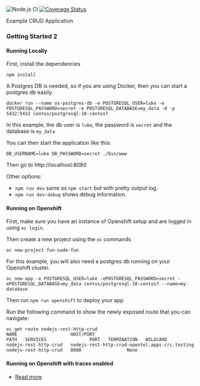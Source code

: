 
![Node.js CI](https://github.com/nodeshift-starters/nodejs-rest-http-crud/workflows/ci/badge.svg)
[![Coverage Status](https://coveralls.io/repos/github/nodeshift-starters/nodejs-rest-http-crud/badge.svg?branch=master)](https://coveralls.io/github/nodeshift-starters/nodejs-rest-http-crud?branch=master) 

Example CRUD Application

### Getting Started 2

#### Running Locally

First, install the dependencies

`npm install`

A Postgres DB is needed, so if you are using Docker, then you can start a postgres db easily.

`docker run --name os-postgres-db -e POSTGRESQL_USER=luke -e POSTGRESQL_PASSWORD=secret -e POSTGRESQL_DATABASE=my_data -d -p 5432:5432 centos/postgresql-10-centos7`

In this example, the db user is `luke`, the password is `secret` and the database is `my_data`

You can then start the application like this:

`DB_USERNAME=luke DB_PASSWORD=secret ./bin/www`


Then go to http://localhost:8080


Other options:

* `npm run dev` same as `npm start` but with pretty output log.
* `npm run dev:debug` shows debug information.


#### Running on Openshift

First, make sure you have an instance of Openshift setup and are logged in using `oc login`.

Then create a new project using the `oc` commands

`oc new-project fun-node-fun`

For this example, you will also need a postgres db running on your Openshift cluster.

`oc new-app -e POSTGRESQL_USER=luke -ePOSTGRESQL_PASSWORD=secret -ePOSTGRESQL_DATABASE=my_data centos/postgresql-10-centos7 --name=my-database`

Then run `npm run openshift` to deploy your app

Run the following command to show the newly exposed route that you can navigate:
```
oc get route nodejs-rest-http-crud
NAME                    HOST/PORT                                        PATH   SERVICES                PORT   TERMINATION   WILDCARD
nodejs-rest-http-crud   nodejs-rest-http-crud-opentel.apps-crc.testing          nodejs-rest-http-crud   8080                 None
```
#### Running on Openshift with traces enabled

* [Read more](./OTEL.md)

